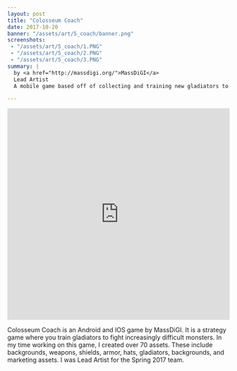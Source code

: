 ```yaml
---
layout: post
title: "Colosseum Coach"
date: 2017-10-20
banner: "/assets/art/5_coach/banner.png"
screenshots:
 - "/assets/art/5_coach/1.PNG"
 - "/assets/art/5_coach/2.PNG"
 - "/assets/art/5_coach/3.PNG"
summary: |
  by <a href="http://massdigi.org/">MassDiGI</a>
  Lead Artist
  A mobile game based off of collecting and training new gladiators to fight monsters. Launched on Android and iOS in Spring 2017.

---
```

<iframe width="100%" height="480" src="https://www.youtube.com/embed/hNoaVXEip20" frameborder="0" allow="autoplay; encrypted-media" allowfullscreen></iframe>

Colosseum Coach is an Android and IOS game by MassDiGI. It is a strategy game where you train gladiators to fight increasingly difficult monsters. In my time working on this game, I created over 70 assets. These include backgrounds, weapons, shields, armor, hats, gladiators, backgrounds, and marketing assets. I was Lead Artist for the Spring 2017 team.
